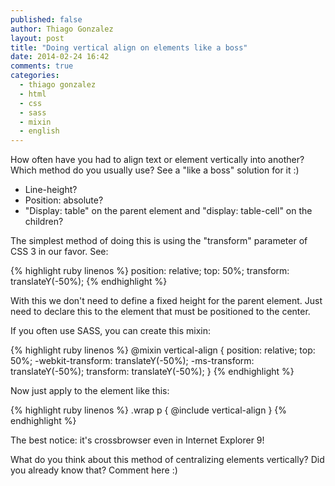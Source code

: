 ```yaml
---
published: false
author: Thiago Gonzalez
layout: post
title: "Doing vertical align on elements like a boss"
date: 2014-02-24 16:42
comments: true
categories:
  - thiago gonzalez
  - html
  - css
  - sass
  - mixin
  - english
---
```


How often have you had to align text or element vertically into another? Which method do you usually use? See a "like a boss" solution for it :)

<!--more-->

- Line-height?
- Position: absolute?
- "Display: table" on the parent element and "display: table-cell" on the children?

The simplest method of doing this is using the "transform" parameter of CSS 3 in our favor. See:

{% highlight ruby linenos %}
position: relative;
top: 50%;
transform: translateY(-50%);
{% endhighlight %}

With this we don't need to define a fixed height for the parent element. Just need to declare this to the element that must be positioned to the center.

If you often use SASS, you can create this mixin:

{% highlight ruby linenos %}
@mixin vertical-align {
  position: relative;
  top: 50%;
  -webkit-transform: translateY(-50%);
  -ms-transform: translateY(-50%);
  transform: translateY(-50%);
}
{% endhighlight %}

Now just apply to the element like this:

{% highlight ruby linenos %}
.wrap p { @include vertical-align }
{% endhighlight %}

The best notice: it's crossbrowser even in Internet Explorer 9!

What do you think about this method of centralizing elements vertically? Did you already know that? Comment here :)
